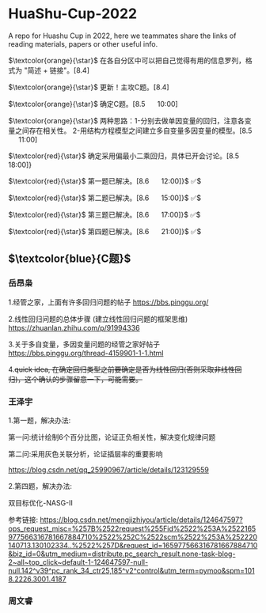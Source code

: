 # HuaShu-Cup-2022
A repo for Huashu Cup in 2022, here we teammates share the links of reading materials, papers or other useful info.

$\textcolor{orange}{\star}$ 在各自分区中可以把自己觉得有用的信息罗列，格式为 "简述 + 链接"。[8.4]

$\textcolor{orange}{\star}$ 更新！主攻C题。[8.4]

$\textcolor{orange}{\star}$ 确定C题。[8.5 $\quad$ 10:00]

$\textcolor{orange}{\star}$ 两种思路：1-分别去做单因变量的回归，注意各变量之间存在相关性。 2-用结构方程模型之间建立多自变量多因变量的模型。[8.5 $\quad$ 11:00] 

$\textcolor{red}{\star}$ 确定采用偏最小二乘回归，具体已开会讨论。[8.5 $\quad$ 18:00]} 

$\textcolor{red}{\star}$ 第一题已解决。[8.6 $\quad$ 12:00]}$ :white_check_mark:$

$\textcolor{red}{\star}$ 第二题已解决。[8.6 $\quad$ 15:00]}$ :white_check_mark:$

$\textcolor{red}{\star}$ 第三题已解决。[8.6 $\quad$ 17:00]}$ :white_check_mark:$

$\textcolor{red}{\star}$ 第四题已解决。[8.6 $\quad$ 21:00]}$ :white_check_mark:$


## $\textcolor{blue}{C题}$
### 岳昂枭
1.经管之家，上面有许多回归问题的帖子 https://bbs.pinggu.org/

2.线性回归问题的总体步骤 (建立线性回归问题的框架思维) https://zhuanlan.zhihu.com/p/91994336

3.关于多自变量，多因变量问题的经管之家好帖子 https://bbs.pinggu.org/thread-4159901-1-1.html

4.~~quick idea, 在确定回归类型之前要确定是否为线性回归(否则采取非线性回归)，这个确认的步骤留意一下，可能需要。~~



### 王泽宇
1.第一题，解决办法:

第一问:统计绘制6个百分比图，论证正负相关性，解决变化规律问题

第二问:采用灰色关联分析，论证插层率的重要影响

https://blog.csdn.net/qq_25990967/article/details/123129559

2.第四题，解决办法:

双目标优化-NASG-II

参考链接:
https://blog.csdn.net/mengjizhiyou/article/details/124647597?ops_request_misc=%257B%2522request%255Fid%2522%253A%2522165977566316781667884710%2522%252C%2522scm%2522%253A%252220140713.130102334..%2522%257D&request_id=165977566316781667884710&biz_id=0&utm_medium=distribute.pc_search_result.none-task-blog-2~all~top_click~default-1-124647597-null-null.142^v39^pc_rank_34_ctr25,185^v2^control&utm_term=pymoo&spm=1018.2226.3001.4187


### 周文睿
